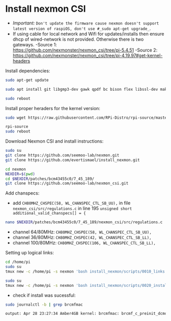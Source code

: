 # Install nexmon CSI
- _Important:_ `Don't update the firmware cause nexmon doesn't support latest version of raspiOS, don't use #_sudo apt-get upgrade_`.
- If using cable for local network and Wifi for updates/installs then ensure dhcp of wired-network is not provided. Otherwise there is two gateways.
-Source 1: https://github.com/nexmonster/nexmon_csi/tree/pi-5.4.51
-Source 2: https://github.com/nexmonster/nexmon_csi/tree/pi-4.19.97#get-kernel-headers


Install dependencies:
```sh
sudo apt-get update

sudo apt install git libgmp3-dev gawk qpdf bc bison flex libssl-dev make automake texinfo libtool-bin tcpdump tmux openssl libncurses5-dev

sudo reboot
```
Install proper heraders for the kernel version:

```sh
sudo wget https://raw.githubusercontent.com/RPi-Distro/rpi-source/master/rpi-source -O /usr/local/bin/rpi-source && sudo chmod +x /usr/local/bin/rpi-source && /usr/local/bin/rpi-source -q --tag-update

rpi-source
sudo reboot
```

Download Nexmon CSI and install instructions:
```sh
sudo su
git clone https://github.com/seemoo-lab/nexmon.git
git clone https://github.com/evertismael/install_nexmon.git

cd nexmon
NEXDIR=$(pwd)
cd $NEXDIR/patches/bcm43455c0/7_45_189/
git clone https://github.com/seemoo-lab/nexmon_csi.git
```
Add chanspecs:

- add `CH80MHZ_CHSPEC(58, WL_CHANSPEC_CTL_SB_UU),` in file  `nexmon_csi/src/regulations.c` in line 195 `unsigned short additional_valid_chanspecs[] = {`
```sh
nano $NEXDIR/patches/bcm43455c0/7_45_189/nexmon_csi/src/regulations.c
```
- channel 64/80MHz:  `CH80MHZ_CHSPEC(58, WL_CHANSPEC_CTL_SB_UU),`
- channel 36/80MHz:  `CH80MHZ_CHSPEC(42, WL_CHANSPEC_CTL_SB_LL),`
- channel 100/80MHz:  `CH80MHZ_CHSPEC(106, WL_CHANSPEC_CTL_SB_LL),`

Setting up logical links:
```sh
cd /home/pi
sudo su
tmux new -c /home/pi -s nexmon 'bash install_nexmon/scripts/0010_links.sh | tee ./0010.log'
```

```sh
sudo su
tmux new -c /home/pi -s nexmon 'bash install_nexmon/scripts/0020_install_nexmon.sh | tee 0020.log'
```

- check if install was sucessful:
```sh
sudo journalctl -b | grep brcmfmac

output: Apr 28 23:27:34 Amber4GB kernel: brcmfmac: brcmf_c_preinit_dcmds: Firmware: BCM4345/6 wl0: Apr 28 2021 23:27:00 version 7.45.189 (nexmon.org/csi: v0.1.1-5-g9d86-1)
```


<!--stackedit_data:
eyJoaXN0b3J5IjpbMTIxMjA1OTQ3MiwxNDI2Njg2NDM0LC0xMj
U5ODk4MDAwLC00MTU1NDA3MywtMTY1MzQ2MDg5Nl19
-->